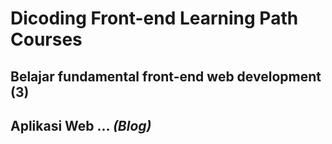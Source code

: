 # Dicoding Front-end Learning Path Courses

## Belajar fundamental front-end web development (3)

## Aplikasi Web ... _(Blog)_

